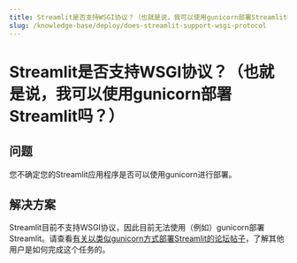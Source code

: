 ```yaml
---
title: Streamlit是否支持WSGI协议？（也就是说，我可以使用gunicorn部署Streamlit吗？）
slug: /knowledge-base/deploy/does-streamlit-support-wsgi-protocol
---
```


# Streamlit是否支持WSGI协议？（也就是说，我可以使用gunicorn部署Streamlit吗？）

## 问题

您不确定您的Streamlit应用程序是否可以使用gunicorn进行部署。

## 解决方案

Streamlit目前不支持WSGI协议，因此目前无法使用（例如）gunicorn部署Streamlit。请查看[有关以类似gunicorn方式部署Streamlit的论坛帖子](https://discuss.streamlit.io/t/how-do-i-set-the-server-to-0-0-0-0-for-deployment-using-docker/216)，了解其他用户是如何完成这个任务的。

